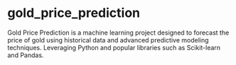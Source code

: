 # gold_price_prediction
Gold Price Prediction is a machine learning project designed to forecast the price of gold using historical data and advanced predictive modeling techniques. Leveraging Python and popular libraries such as Scikit-learn and Pandas.
